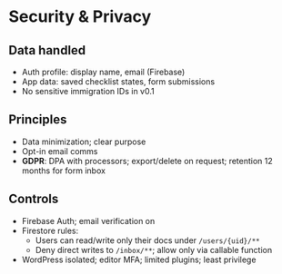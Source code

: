 # Security & Privacy

## Data handled
- Auth profile: display name, email (Firebase)
- App data: saved checklist states, form submissions
- No sensitive immigration IDs in v0.1

## Principles
- Data minimization; clear purpose
- Opt-in email comms
- **GDPR**: DPA with processors; export/delete on request; retention 12 months for form inbox

## Controls
- Firebase Auth; email verification on
- Firestore rules:
  - Users can read/write only their docs under `/users/{uid}/**`
  - Deny direct writes to `/inbox/**`; allow only via callable function
- WordPress isolated; editor MFA; limited plugins; least privilege
